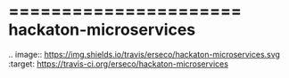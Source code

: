 ======================
hackaton-microservices
======================

.. image:: https://img.shields.io/travis/erseco/hackaton-microservices.svg
        :target: https://travis-ci.org/erseco/hackaton-microservices

